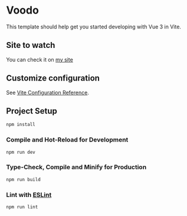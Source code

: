# Voodo

This template should help get you started developing with Vue 3 in Vite.

## Site to watch

You can check it on [my site](https://examples.edproduction.xyz/examples/_voodo/)

## Customize configuration

See [Vite Configuration Reference](https://vitejs.dev/config/).

## Project Setup

```sh
npm install
```

### Compile and Hot-Reload for Development

```sh
npm run dev
```

### Type-Check, Compile and Minify for Production

```sh
npm run build
```

### Lint with [ESLint](https://eslint.org/)

```sh
npm run lint
```
